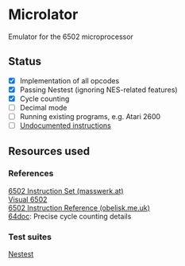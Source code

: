 # Microlator
Emulator for the 6502 microprocessor

## Status

- [x] Implementation of all opcodes
- [x] Passing Nestest (ignoring NES-related features)
- [x] Cycle counting
- [ ] Decimal mode
- [ ] Running existing programs, e.g. Atari 2600
- [ ] [Undocumented instructions](http://nesdev.com/undocumented_opcodes.txt)

## Resources used

### References

[6502 Instruction Set (masswerk.at)](https://www.masswerk.at/6502/6502_instruction_set.html)  
[Visual 6502](http://visual6502.org/wiki)  
[6502 Instruction Reference (obelisk.me.uk)](http://www.obelisk.me.uk/6502/reference.html)  
[64doc](http://www.atarihq.com/danb/files/64doc.txt): Precise cycle counting details

### Test suites

[Nestest](https://www.qmtpro.com/~nes/misc/nestest.txt)
